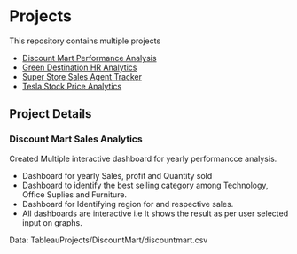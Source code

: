 # Projects
This repository contains multiple projects
* [Discount Mart Performance Analysis](https://public.tableau.com/app/profile/deepika1921/viz/DiscountMartSalesAnanlytics/Dashboard1)
* [Green Destination HR Analytics]()
* [Super Store Sales Agent Tracker]()
* [Tesla Stock Price Analytics]()


## Project Details

### Discount Mart Sales Analytics

Created Multiple interactive dashboard for yearly performancce analysis.
* Dashboard for yearly Sales, profit and Quantity sold
* Dashboard to identify the best selling category among Technology, Office Suplies and Furniture.
* Dashboard for Identifying region for and respective sales.
* All dashboards are interactive i.e It shows the result as per user selected input on graphs.

 Data: TableauProjects/DiscountMart/discountmart.csv













